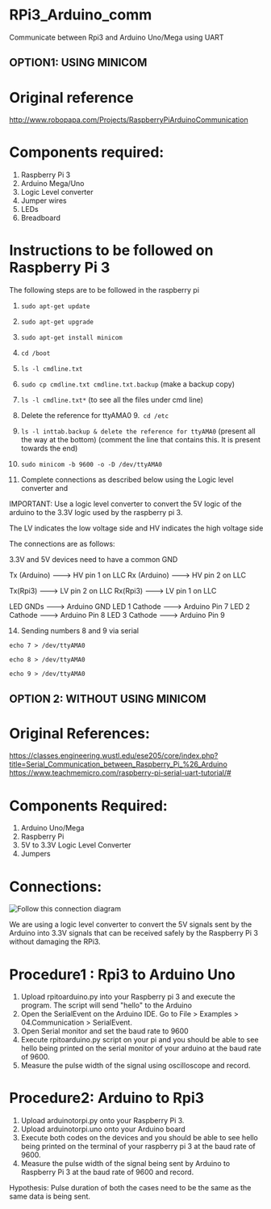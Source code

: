 # RPi3_Arduino_comm
Communicate between Rpi3 and Arduino Uno/Mega using UART

## OPTION1: USING MINICOM

# Original reference

http://www.robopapa.com/Projects/RaspberryPiArduinoCommunication

# Components required: 

1. Raspberry Pi 3
2. Arduino Mega/Uno
3. Logic Level converter 
4. Jumper wires
5. LEDs
6. Breadboard 

# Instructions to be followed on Raspberry Pi 3 

The following steps are to be followed in the raspberry pi

1. `sudo apt-get update`
2. `sudo apt-get upgrade` 
3. `sudo apt-get install minicom` 
4. `cd /boot`
5. `ls -l cmdline.txt`
6. `sudo cp cmdline.txt cmdline.txt.backup` (make a backup copy)
7. `ls -l cmdline.txt*` (to see all the files under cmd line)
8. Delete the reference for ttyAMA0
9.` cd /etc`
10. `ls -l inttab.backup & delete the reference for ttyAMA0` (present all the way at the bottom)
(comment the line that contains this. It is present towards the end)
11. `sudo minicom -b 9600 -o -D /dev/ttyAMA0`

13.  Complete connections as described below using the Logic level converter and 

IMPORTANT: Use a logic level converter to convert the 5V logic of the arduino
to the 3.3V logic used by the raspberry pi 3.

The LV indicates the low voltage side and HV indicates the high voltage side

The connections are as follows: 

3.3V and 5V devices need to have a common GND 

Tx (Arduino)    --->      HV pin 1 on LLC
Rx (Arduino)    --->      HV pin 2 on LLC 

Tx(Rpi3)        --->      LV pin 2 on LLC
Rx(Rpi3)        --->      LV pin 1 on LLC 

LED GNDs        --->      Arduino GND
LED 1 Cathode   --->      Arduino Pin 7
LED 2 Cathode   --->      Arduino Pin 8
LED 3 Cathode   --->      Arduino Pin 9

14. Sending numbers 8 and 9 via serial

`echo 7 > /dev/ttyAMA0`

`echo 8 > /dev/ttyAMA0`

`echo 9 > /dev/ttyAMA0`


## OPTION 2: WITHOUT USING MINICOM

# Original References:

https://classes.engineering.wustl.edu/ese205/core/index.php?title=Serial_Communication_between_Raspberry_Pi_%26_Arduino
https://www.teachmemicro.com/raspberry-pi-serial-uart-tutorial/#

# Components Required: 

1. Arduino Uno/Mega
2. Raspberry Pi 
3. 5V to 3.3V Logic Level Converter
4. Jumpers

# Connections: 

![Follow this connection diagram](https://i0.wp.com/www.teachmemicro.com/wp-content/uploads/2018/06/Arduino-UNO-Raspberry-Pi-connection_bb.jpg?ssl=1)

We are using a logic level converter to convert the 5V signals sent by the Arduino into 3.3V signals that can be received safely by the 
Raspberry Pi 3 without damaging the RPi3. 

# Procedure1 : Rpi3 to Arduino Uno 

1. Upload rpitoarduino.py into your Raspberry pi 3 and execute the program. The script will send "hello" to the Arduino
2. Open the SerialEvent on the Arduino IDE.  Go to File > Examples > 04.Communication > SerialEvent.  
3. Open Serial monitor and set the baud rate to 9600
4. Execute rpitoarduino.py script on your pi and you should be able to see hello being printed on the serial monitor of your arduino
at the baud rate of 9600. 
5. Measure the pulse width of the signal using oscilloscope and record. 

# Procedure2: Arduino to  Rpi3 

1. Upload arduinotorpi.py onto your Raspberry Pi 3. 
2. Upload arduinotorpi.uno onto your Arduino board 
3. Execute both codes on the devices and you should be able to see hello being printed on the terminal of your raspberry pi 3 at the baud rate of 9600. 
4. Measure the pulse width of the signal being sent by Arduino to Raspberry Pi 3 at the baud rate of 9600 and record. 

Hypothesis: Pulse duration of both the  cases need to be the same as the same data is being sent.





